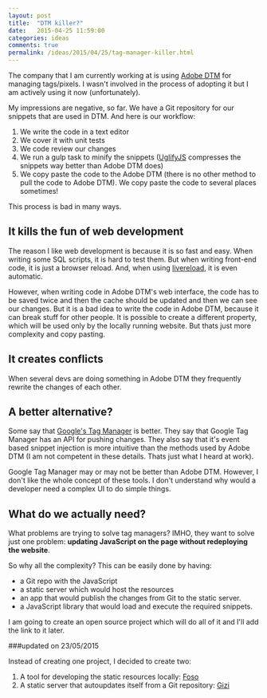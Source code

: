 ```yaml
---
layout: post
title:  "DTM killer?"
date:   2015-04-25 11:59:00
categories: ideas
comments: true
permalink: /ideas/2015/04/25/tag-manager-killer.html
---
```


The company that I am currently working at is using [Adobe DTM][adobe-dtm] for managing tags/pixels. I wasn't involved in the process of adopting it but I am actively using it now (unfortunately).

My impressions are negative, so far. We have a Git repository for our snippets that are used in DTM. And here is our workflow:

1. We write the code in a text editor
2. We cover it with unit tests
3. We code review our changes
4. We run a gulp task to minify the snippets ([UglifyJS][UglifyJS] compresses the snippets way better than Adobe DTM does)
5. We copy paste the code to the Adobe DTM (there is no other method to pull the code to Adobe DTM). We copy paste the code to several places sometimes!

This process is bad in many ways.

## It kills the fun of web development

The reason I like web development is because it is so fast and easy. When writing some SQL scripts, it is hard to test them. But when writing front-end code, it is just a browser reload. And, when using [livereload][lr], it is
even automatic.

However, when writing code in Adobe DTM's web interface, the code has to be saved twice and then the cache should be updated and then we can see our changes. But it is a bad idea to write the code in Adobe DTM, because it
can break stuff for other people. It is possible to create a different property, which will be used only by the locally running website. But thats just more complexity and copy pasting.

## It creates conflicts

When several devs are doing something in Adobe DTM they frequently rewrite the changes of each other.

## A better alternative?

Some say that [Google's Tag Manager][google-tm] is better. They say that Google Tag Manager has an API for pushing changes. They also say that it's event based snippet injection is more intuitive than the methods used by
Adobe DTM (I am not competent in these details. Thats just what I heard at work).

Google Tag Manager may or may not be better than Adobe DTM. However, I don't like the whole concept of these tools. I don't understand why would a developer need a complex UI to do simple things.

## What do we actually need?

What problems are trying to solve tag managers? IMHO, they want to solve just one problem: **updating JavaScript on the page without redeploying the website**.

So why all the complexity? This can be easily done by having:

* a Git repo with the JavaScript
* a static server which would host the resources
* an app that would publish the changes from Git to the static server.
* a JavaScript library that would load and execute the required snippets.

I am going to create an open source project which will do all of it and I'll add the link to it later.

###updated on 23/05/2015

Instead of creating one project, I decided to create two:

1. A tool for developing the static resources locally: [Foso][foso]
2. A static server that autoupdates itself from a Git repository: [Gizi][gizi]

[adobe-dtm]: https://dtm.adobe.com
[UglifyJS]: https://github.com/mishoo/UglifyJS
[lr]: https://github.com/vohof/gulp-livereload
[google-tm]: https://www.google.com/tagmanager/
[foso]: https://github.com/zkochan/foso
[gizi]: https://github.com/zkochan/gizi
